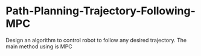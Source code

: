 # Path-Planning-Trajectory-Following-MPC
Design an algorithm to control robot to follow any desired trajectory. The main method using is MPC
